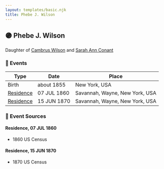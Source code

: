 ```yaml
---
layout: templates/basic.njk
title: Phebe J. Wilson
---
```

## 🟣 Phebe J. Wilson

Daughter of [Cambrus Wilson](/people/8/82575654) and [Sarah Ann Conant](/people/3/3929404)

### 📆 Events

Type | Date | Place
------ | ------ | ------
Birth | about 1855 | New York, USA
[Residence](#event-e57f6f6d-4cd3-4d0f-8f1b-d6ae0e580627) | 07 JUL 1860 | Savannah, Wayne, New York, USA
[Residence](#event-3de2521d-e244-4950-be53-6bc501e0ca81) | 15 JUN 1870 | Savannah, Wayne, New York, USA

### 📰 Event Sources

#### <a id="event-e57f6f6d-4cd3-4d0f-8f1b-d6ae0e580627"></a> Residence, 07 JUL 1860
* 1860 US Census

#### <a id="event-3de2521d-e244-4950-be53-6bc501e0ca81"></a> Residence, 15 JUN 1870
* 1870 US Census
